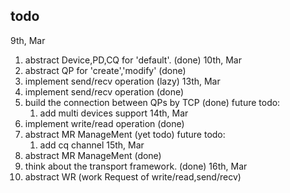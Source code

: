 ## todo
9th, Mar
 1. abstract Device,PD,CQ for 'default'. (done)
10th, Mar
 1. abstract QP for 'create','modify' (done)
 2. implement send/recv operation (lazy)
13th, Mar
 1. implement send/recv operation  (done)
 2. build the connection between QPs by TCP (done)
 future todo:
    1. add multi devices support
14th, Mar
 1. implement write/read operation (done)
 2. abstract MR ManageMent  (yet todo)
 future todo:
    1. add cq channel
15th, Mar
 1. abstract MR ManageMent (done)
 2. think about the transport framework. (done)
16th, Mar
 1. abstract WR (work Request of write/read,send/recv)
